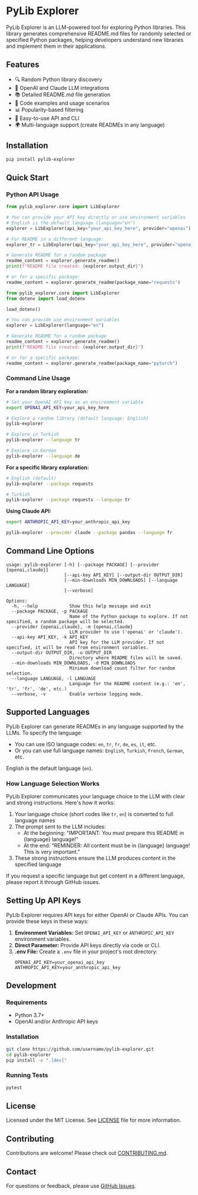 # PyLib Explorer

PyLib Explorer is an LLM-powered tool for exploring Python libraries. This library generates comprehensive README.md files for randomly selected or specified Python packages, helping developers understand new libraries and implement them in their applications.

## Features

- 🔍 Random Python library discovery
- 🤖 OpenAI and Claude LLM integrations
- 📚 Detailed README.md file generation
- 🔧 Code examples and usage scenarios
- 📊 Popularity-based filtering
- 🧩 Easy-to-use API and CLI
- 🌍 Multi-language support (create READMEs in any language)

## Installation

```bash
pip install pylib-explorer
```

## Quick Start

### Python API Usage

```python
from pylib_explorer.core import LibExplorer

# You can provide your API key directly or use environment variables
# English is the default language (language="en")
explorer = LibExplorer(api_key="your_api_key_here", provider="openai")

# For README in a different language:
explorer_tr = LibExplorer(api_key="your_api_key_here", provider="openai", language="tr")

# Generate README for a random package
readme_content = explorer.generate_readme()
print(f"README file created: {explorer.output_dir}")

# or for a specific package:
readme_content = explorer.generate_readme(package_name="requests")
```

```python
from pylib_explorer.core import LibExplorer
from dotenv import load_dotenv

load_dotenv()

# You can provide use environment variables
explorer = LibExplorer(language="en")

# Generate README for a random package
readme_content = explorer.generate_readme()
print(f"README file created: {explorer.output_dir}")

# or for a specific package:
readme_content = explorer.generate_readme(package_name="pytorch")
```

### Command Line Usage

**For a random library exploration:**

```bash
# Set your OpenAI API key as an environment variable
export OPENAI_API_KEY=your_api_key_here

# Explore a random library (default language: English)
pylib-explorer

# Explore in Turkish
pylib-explorer --language tr

# Explore in German
pylib-explorer --language de
```

**For a specific library exploration:**

```bash
# English (default)
pylib-explorer --package requests

# Turkish
pylib-explorer --package requests --language tr
```

**Using Claude API:**

```bash
export ANTHROPIC_API_KEY=your_anthropic_api_key

pylib-explorer --provider claude --package pandas --language fr
```

## Command Line Options

```
usage: pylib-explorer [-h] [--package PACKAGE] [--provider {openai,claude}]
                      [--api-key API_KEY] [--output-dir OUTPUT_DIR]
                      [--min-downloads MIN_DOWNLOADS] [--language LANGUAGE]
                      [--verbose]

Options:
  -h, --help            Show this help message and exit
  --package PACKAGE, -p PACKAGE
                        Name of the Python package to explore. If not specified, a random package will be selected.
  --provider {openai,claude}, -m {openai,claude}
                        LLM provider to use ('openai' or 'claude').
  --api-key API_KEY, -k API_KEY
                        API key for the LLM provider. If not specified, it will be read from environment variables.
  --output-dir OUTPUT_DIR, -o OUTPUT_DIR
                        Directory where README files will be saved.
  --min-downloads MIN_DOWNLOADS, -d MIN_DOWNLOADS
                        Minimum download count filter for random selection.
  --language LANGUAGE, -l LANGUAGE
                        Language for the README content (e.g.: 'en', 'tr', 'fr', 'de', etc.)
  --verbose, -v         Enable verbose logging mode.
```

## Supported Languages

PyLib Explorer can generate READMEs in any language supported by the LLMs. To specify the language:

- You can use ISO language codes: `en`, `tr`, `fr`, `de`, `es`, `it`, etc.
- Or you can use full language names: `English`, `Turkish`, `French`, `German`, etc.

English is the default language (`en`).

### How Language Selection Works

PyLib Explorer communicates your language choice to the LLM with clear and strong instructions. Here's how it works:

1. Your language choice (short codes like `tr`, `en`) is converted to full language names
2. The prompt sent to the LLM includes:
   - At the beginning: "IMPORTANT: You must prepare this README in {language} language!"
   - At the end: "REMINDER: All content must be in {language} language! This is very important."
3. These strong instructions ensure the LLM produces content in the specified language

If you request a specific language but get content in a different language, please report it through GitHub issues.

## Setting Up API Keys

PyLib Explorer requires API keys for either OpenAI or Claude APIs. You can provide these keys in these ways:

1. **Environment Variables:** Set `OPENAI_API_KEY` or `ANTHROPIC_API_KEY` environment variables.
2. **Direct Parameter:** Provide API keys directly via code or CLI.
3. **.env File:** Create a `.env` file in your project's root directory:
   ```
   OPENAI_API_KEY=your_openai_api_key
   ANTHROPIC_API_KEY=your_anthropic_api_key
   ```

## Development

### Requirements

- Python 3.7+
- OpenAI and/or Anthropic API keys

### Installation

```bash
git clone https://github.com/username/pylib-explorer.git
cd pylib-explorer
pip install -e ".[dev]"
```

### Running Tests

```bash
pytest
```

## License

Licensed under the MIT License. See [LICENSE](LICENSE) file for more information.

## Contributing

Contributions are welcome! Please check out [CONTRIBUTING.md](CONTRIBUTING.md).

## Contact

For questions or feedback, please use [GitHub Issues](https://github.com/username/pylib-explorer/issues). 
